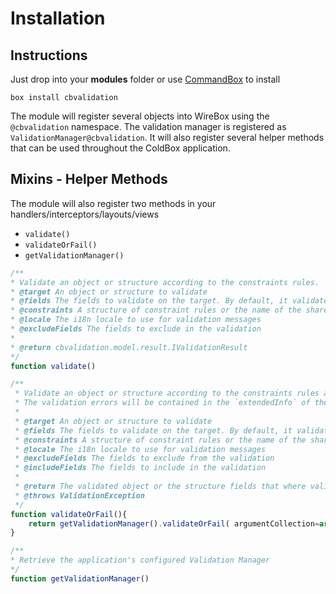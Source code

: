 # Installation

## Instructions

Just drop into your **modules** folder or use [CommandBox](https://www.ortussolutions.com/products/commandbox) to install

`box install cbvalidation`

The module will register several objects into WireBox using the `@cbvalidation` namespace. The validation manager is registered as `ValidationManager@cbvalidation`. It will also register several helper methods that can be used throughout the ColdBox application.

## Mixins - Helper Methods

The module will also register two methods in your handlers/interceptors/layouts/views

* `validate()`
* `validateOrFail()`
* `getValidationManager()`

```javascript
/**
* Validate an object or structure according to the constraints rules.
* @target An object or structure to validate
* @fields The fields to validate on the target. By default, it validates on all fields
* @constraints A structure of constraint rules or the name of the shared constraint rules to use for validation
* @locale The i18n locale to use for validation messages
* @excludeFields The fields to exclude in the validation
* 
* @return cbvalidation.model.result.IValidationResult
*/
function validate()

/**
 * Validate an object or structure according to the constraints rules and throw an exception if the validation fails.
 * The validation errors will be contained in the `extendedInfo` of the exception in JSON format
 *
 * @target An object or structure to validate
 * @fields The fields to validate on the target. By default, it validates on all fields
 * @constraints A structure of constraint rules or the name of the shared constraint rules to use for validation
 * @locale The i18n locale to use for validation messages
 * @excludeFields The fields to exclude from the validation
 * @includeFields The fields to include in the validation
 *
 * @return The validated object or the structure fields that where validated
 * @throws ValidationException
 */
function validateOrFail(){
	return getValidationManager().validateOrFail( argumentCollection=arguments );
}

/**
* Retrieve the application's configured Validation Manager
*/
function getValidationManager()
```

